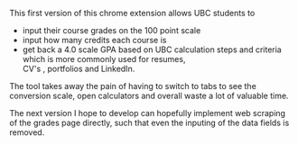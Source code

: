This first version of this chrome extension allows UBC students to
 - input their course grades on the 100 point scale
 - input how many credits each course is
 - get back a 4.0 scale GPA based on UBC calculation steps and criteria which is more commonly used for resumes,   
   CV's , portfolios and LinkedIn.

The tool takes away the pain of having to switch to tabs to see the conversion scale, open calculators and overall waste a lot of valuable time. 

The next version I hope to develop can hopefully implement web scraping of the grades page directly, such that even the inputing of the data fields is removed.